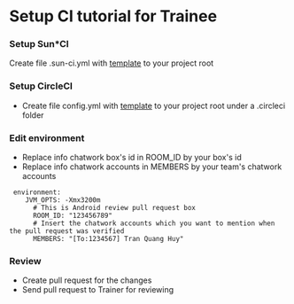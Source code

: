 # Setup CI tutorial for Trainee

### Setup Sun*CI
Create file .sun-ci.yml with [template](https://github.com/huytq-0932/template-ci/blob/main/.sun-ci.yml) to your project root
### Setup CircleCI
- Create file config.yml with [template](https://github.com/huytq-0932/template-ci/blob/main/.circleci/config.yml) to your project root under a .circleci folder 
### Edit environment
- Replace info chatwork box's id in ROOM_ID by your box's id
- Replace info chatwork accounts in MEMBERS by your team's chatwork accounts
```
 environment:
    JVM_OPTS: -Xmx3200m
      # This is Android review pull request box 
      ROOM_ID: "123456789"
      # Insert the chatwork accounts which you want to mention when the pull request was verified
      MEMBERS: "[To:1234567] Tran Quang Huy"
```
### Review
- Create pull request for the changes
- Send pull request to Trainer for reviewing
